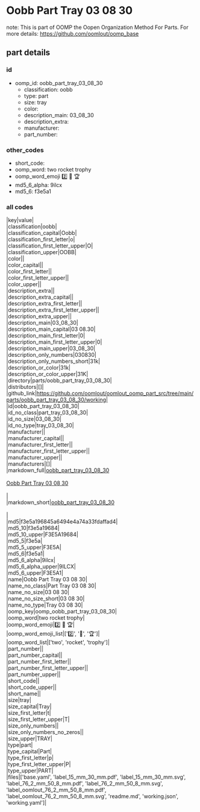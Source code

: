 # Oobb Part Tray 03 08 30  

note: This is part of OOMP the Oopen Organization Method For Parts. For more details: https://github.com/oomlout/oomp_base

##  part details





### id
* oomp_id: oobb_part_tray_03_08_30
  * classification: oobb
  * type: part
  * size: tray
  * color: 
  * description_main: 03_08_30
  * description_extra: 
  * manufacturer: 
  * part_number: 

### other_codes
* short_code: 
* oomp_word: two rocket trophy
* oomp_word_emoji :two: :rocket: :trophy:
* md5_6_alpha: 9ilcx
* md5_6: f3e5a1

### all codes 
|key|value|  
|classification|oobb|  
|classification_capital|Oobb|  
|classification_first_letter|o|  
|classification_first_letter_upper|O|  
|classification_upper|OOBB|  
|color||  
|color_capital||  
|color_first_letter||  
|color_first_letter_upper||  
|color_upper||  
|description_extra||  
|description_extra_capital||  
|description_extra_first_letter||  
|description_extra_first_letter_upper||  
|description_extra_upper||  
|description_main|03_08_30|  
|description_main_capital|03 08.30|  
|description_main_first_letter|0|  
|description_main_first_letter_upper|0|  
|description_main_upper|03_08_30|  
|description_only_numbers|030830|  
|description_only_numbers_short|31k|  
|description_or_color|31k|  
|description_or_color_upper|31K|  
|directory|parts/oobb_part_tray_03_08_30|  
|distributors|[]|  
|github_link|https://github.com/oomlout/oomlout_oomp_part_src/tree/main/parts/oobb_part_tray_03_08_30/working|  
|id|oobb_part_tray_03_08_30|  
|id_no_class|part_tray_03_08_30|  
|id_no_size|03_08_30|  
|id_no_type|tray_03_08_30|  
|manufacturer||  
|manufacturer_capital||  
|manufacturer_first_letter||  
|manufacturer_first_letter_upper||  
|manufacturer_upper||  
|manufacturers|[]|  
|markdown_full|[oobb_part_tray_03_08_30](https://github.com/oomlout/oomlout_oomp_part_src/tree/main/parts/oobb_part_tray_03_08_30/working)<br>[](https://github.com/oomlout/oomlout_oomp_part_src/tree/main/parts/oobb_part_tray_03_08_30/working)<br>[Oobb Part Tray 03 08 30](https://github.com/oomlout/oomlout_oomp_part_src/tree/main/parts/oobb_part_tray_03_08_30/working)<br><br>|  
|markdown_short|[oobb_part_tray_03_08_30](https://github.com/oomlout/oomlout_oomp_part_src/tree/main/parts/oobb_part_tray_03_08_30/working)<br><br>|  
|md5|f3e5a196845a6494e4a74a33fdaffad4|  
|md5_10|f3e5a19684|  
|md5_10_upper|F3E5A19684|  
|md5_5|f3e5a|  
|md5_5_upper|F3E5A|  
|md5_6|f3e5a1|  
|md5_6_alpha|9ilcx|  
|md5_6_alpha_upper|9ILCX|  
|md5_6_upper|F3E5A1|  
|name|Oobb Part Tray 03 08 30|  
|name_no_class|Part Tray 03 08 30|  
|name_no_size|03 08 30|  
|name_no_size_short|03 08 30|  
|name_no_type|Tray 03 08 30|  
|oomp_key|oomp_oobb_part_tray_03_08_30|  
|oomp_word|two rocket trophy|  
|oomp_word_emoji|:two: :rocket: :trophy:|  
|oomp_word_emoji_list|[':two:', ':rocket:', ':trophy:']|  
|oomp_word_list|['two', 'rocket', 'trophy']|  
|part_number||  
|part_number_capital||  
|part_number_first_letter||  
|part_number_first_letter_upper||  
|part_number_upper||  
|short_code||  
|short_code_upper||  
|short_name||  
|size|tray|  
|size_capital|Tray|  
|size_first_letter|t|  
|size_first_letter_upper|T|  
|size_only_numbers||  
|size_only_numbers_no_zeros||  
|size_upper|TRAY|  
|type|part|  
|type_capital|Part|  
|type_first_letter|p|  
|type_first_letter_upper|P|  
|type_upper|PART|  
|files|['base.yaml', 'label_15_mm_30_mm.pdf', 'label_15_mm_30_mm.svg', 'label_76_2_mm_50_8_mm.pdf', 'label_76_2_mm_50_8_mm.svg', 'label_oomlout_76_2_mm_50_8_mm.pdf', 'label_oomlout_76_2_mm_50_8_mm.svg', 'readme.md', 'working.json', 'working.yaml']|  
